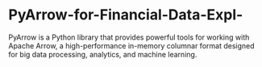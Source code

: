 # PyArrow-for-Financial-Data-Expl-
PyArrow is a Python library that provides powerful tools for working with Apache Arrow, a high-performance in-memory columnar format designed for big data processing, analytics, and machine learning.
